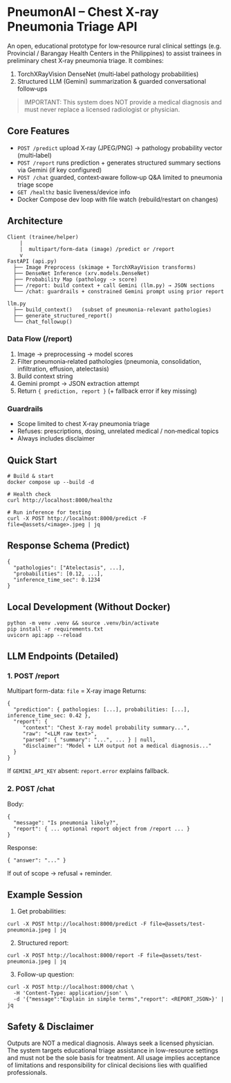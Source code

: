 # PneumonAI – Chest X‑ray Pneumonia Triage API

An open, educational prototype for low‑resource rural clinical settings (e.g. Provincial / Barangay Health Centers in the Philippines) to assist trainees in preliminary chest X‑ray pneumonia triage. It combines:
1. TorchXRayVision DenseNet (multi‑label pathology probabilities) 
2. Structured LLM (Gemini) summarization & guarded conversational follow‑ups

> IMPORTANT: This system does NOT provide a medical diagnosis and must never replace a licensed radiologist or physician.

## Core Features
- `POST /predict` upload X‑ray (JPEG/PNG) → pathology probability vector (multi‑label)
- `POST /report` runs prediction + generates structured summary sections via Gemini (if key configured)
- `POST /chat` guarded, context‑aware follow‑up Q&A limited to pneumonia triage scope
- `GET /healthz` basic liveness/device info
- Docker Compose dev loop with file watch (rebuild/restart on changes)

## Architecture
```
Client (trainee/helper)
    |
    |  multipart/form-data (image) /predict or /report
    v
FastAPI (api.py)
  ├── Image Preprocess (skimage + TorchXRayVision transforms)
  ├── DenseNet Inference (xrv.models.DenseNet)
  ├── Probability Map (pathology -> score)
  ├── /report: build context + call Gemini (llm.py) → JSON sections
  └── /chat: guardrails + constrained Gemini prompt using prior report

llm.py
  ├── build_context()   (subset of pneumonia-relevant pathologies)
  ├── generate_structured_report()
  └── chat_followup()
```

### Data Flow (/report)
1. Image → preprocessing → model scores
2. Filter pneumonia‑related pathologies (pneumonia, consolidation, infiltration, effusion, atelectasis)
3. Build context string
4. Gemini prompt → JSON extraction attempt
5. Return `{ prediction, report }` (+ fallback error if key missing)

### Guardrails
- Scope limited to chest X‑ray pneumonia triage
- Refuses: prescriptions, dosing, unrelated medical / non‑medical topics
- Always includes disclaimer

## Quick Start
```
# Build & start
docker compose up --build -d

# Health check
curl http://localhost:8000/healthz

# Run inference for testing
curl -X POST http://localhost:8000/predict -F file=@assets/<image>.jpeg | jq
```

## Response Schema (Predict)
```
{
  "pathologies": ["Atelectasis", ...],
  "probabilities": [0.12, ...],
  "inference_time_sec": 0.1234
}
```

## Local Development (Without Docker)
```
python -m venv .venv && source .venv/bin/activate
pip install -r requirements.txt
uvicorn api:app --reload
```

## LLM Endpoints (Detailed)
### 1. POST /report
Multipart form-data: `file` = X‑ray image
Returns:
```
{
  "prediction": { pathologies: [...], probabilities: [...], inference_time_sec: 0.42 },
  "report": {
     "context": "Chest X-ray model probability summary...",
     "raw": "<LLM raw text>",
     "parsed": { "summary": "...", ... } | null,
     "disclaimer": "Model + LLM output not a medical diagnosis..."
  }
}
```
If `GEMINI_API_KEY` absent: `report.error` explains fallback.

### 2. POST /chat
Body:
```
{
  "message": "Is pneumonia likely?",
  "report": { ... optional report object from /report ... }
}
```
Response:
```
{ "answer": "..." }
```
If out of scope → refusal + reminder.

## Example Session
1. Get probabilities:
```
curl -X POST http://localhost:8000/predict -F file=@assets/test-pneumonia.jpeg | jq
```
2. Structured report:
```
curl -X POST http://localhost:8000/report -F file=@assets/test-pneumonia.jpeg | jq
```
3. Follow-up question:
```
curl -X POST http://localhost:8000/chat \
  -H 'Content-Type: application/json' \
  -d '{"message":"Explain in simple terms","report": <REPORT_JSON>}' | jq
```

## Safety & Disclaimer
Outputs are NOT a medical diagnosis. Always seek a licensed physician. The system targets educational triage assistance in low-resource settings and must not be the sole basis for treatment. All usage implies acceptance of limitations and responsibility for clinical decisions lies with qualified professionals.

